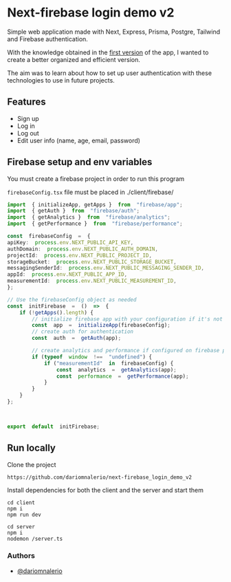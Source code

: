 
# Next-firebase login demo v2

Simple web application made with Next, Express, Prisma, Postgre, Tailwind and Firebase authentication.

With the knowledge obtained in the [first version](https://github.com/dariomnalerio/next-firebase_login_demo) of the app, I wanted to create a better organized and efficient version.

The aim was to learn about how to set up user  authentication with these technologies to use in future  projects.

## Features

- Sign up
- Log in
- Log out
- Edit user info (name, age, email, password)

## Firebase setup and env variables

You must create a firebase project in order to run this program

`firebaseConfig.tsx` file must be placed in ./client/firebase/

```typescript
import  { initializeApp, getApps }  from  "firebase/app";
import  { getAuth }  from  "firebase/auth";
import  { getAnalytics }  from  "firebase/analytics";
import  { getPerformance }  from  "firebase/performance";

const  firebaseConfig  =  {
apiKey:  process.env.NEXT_PUBLIC_API_KEY,
authDomain:  process.env.NEXT_PUBLIC_AUTH_DOMAIN,
projectId:  process.env.NEXT_PUBLIC_PROJECT_ID,
storageBucket:  process.env.NEXT_PUBLIC_STORAGE_BUCKET,
messagingSenderId:  process.env.NEXT_PUBLIC_MESSAGING_SENDER_ID,
appId:  process.env.NEXT_PUBLIC_APP_ID,
measurementId:  process.env.NEXT_PUBLIC_MEASUREMENT_ID,
};

// Use the firebaseConfig object as needed
const  initFirebase  =  ()  =>  {
	if (!getApps().length) {
		// initialize firebase app with your configuration if it's not already initialized
		const  app  =  initializeApp(firebaseConfig);
		// create auth for authentication
		const  auth  =  getAuth(app);

		// create analytics and performance if configured on firebase project
		if (typeof  window  !==  "undefined") {
			if ("measurementId"  in  firebaseConfig) {
				const  analytics  =  getAnalytics(app);
				const  performance  =  getPerformance(app);
			}
		}
	}
};

  

export  default  initFirebase;
```

## Run locally

Clone the project

    https://github.com/dariomnalerio/next-firebase_login_demo_v2

Install dependencies for both the client and the server and start them

    cd client
    npm i
    npm run dev

    cd server
    npm i
    nodemon /server.ts


### Authors
- [@dariomnalerio](https://github.com/dariomnalerio)

 